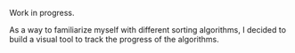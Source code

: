 Work in progress.

As a way to familiarize myself with different sorting algorithms, I decided to build a visual tool to track the progress of the algorithms.

